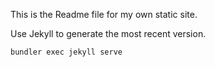 
This is the Readme file for my own static site.

Use Jekyll to generate the most recent version.

`bundler exec jekyll serve`

